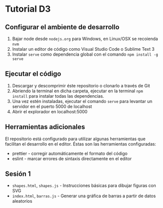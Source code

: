 # Tutorial D3

## Configurar el ambiente de desarrollo

1. Bajar node desde `nodejs.org` para Windows, en Linux/OSX se recoienda `nvm`
2. Instalar un editor de código como Visual Studio Code o Sublime Text 3
3. Instalar `serve` como dependencia global con el comando `npm install -g
   serve`

## Ejecutar el código

1. Descargar y descomprimir éste repositorio o clonarlo a través de Git
2. Abriendo la terminal en dicha carpeta, ejecutar en la terminal `npm install`
   para instalar todas las dependencias.
3. Una vez estén instaladas, ejecutar el comando `serve` para levantar un
   servidor en el puerto 5000 de localhost
4. Abrir el explorador en localhost:5000

## Herramientas adicionales

El repositorio está configurado para utilizar algunas herramientas que facilitan
el desarrollo en el editor. Éstas son las herramientas configuradas:

* prettier - corregir automáticamente el formato del código
* eslint - marcar errores de sintaxis directamente en el editor

## Sesión 1

* `shapes.html`, `shapes.js` - Instrucciones básicas para dibujar figuras con
  SVG
* `index.html`, `barras.js` - Generar una gráfica de barras a partir de datos
  aleatorios
